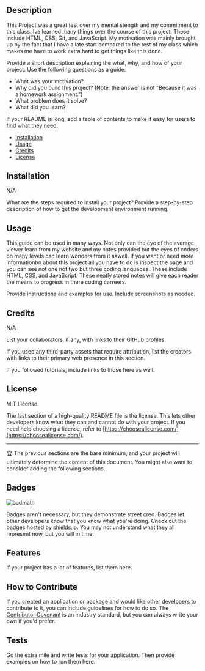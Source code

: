 # <Danes-Prework-Study-Guide>

## Description 

This Project was a great test over my mental stength and my commitment to this class. Ive learned many things over the course of this project. These include HTML, CSS, Git, and JavaScript. My motivation was mainly brought up by the fact that I have a late start compared to the rest of my class which makes me have to work extra hard to get things like this done.

Provide a short description explaining the what, why, and how of your project. Use the following questions as a guide:

- What was your motivation?
- Why did you build this project? (Note: the answer is not "Because it was a homework assignment.")
- What problem does it solve?
- What did you learn?

If your README is long, add a table of contents to make it easy for users to find what they need.

- [Installation](#installation)
- [Usage](#usage)
- [Credits](#credits)
- [License](#license)

## Installation 

N/A

What are the steps required to install your project? Provide a step-by-step description of how to get the development environment running.

## Usage 

This guide can be used in many ways. Not only can the eye of the average viewer learn from my website and my notes provided but the eyes of coders on many levels can learn wonders from it aswell. If you want or need more informationbn about this project all you have to do is inspect the page and you can see not one not two but three coding languages. These include HTML, CSS, and JavaScript. These neatly stored notes will give each reader the means to progress in there coding carreers.

Provide instructions and examples for use. Include screenshots as needed.


## Credits 

N/A

List your collaborators, if any, with links to their GitHub profiles.

If you used any third-party assets that require attribution, list the creators with links to their primary web presence in this section.

If you followed tutorials, include links to those here as well.

## License 

MIT License

The last section of a high-quality README file is the license. This lets other developers know what they can and cannot do with your project. If you need help choosing a license, refer to [https://choosealicense.com/](https://choosealicense.com/).

---

🏆 The previous sections are the bare minimum, and your project will ultimately determine the content of this document. You might also want to consider adding the following sections.

## Badges

![badmath](https://img.shields.io/github/languages/top/nielsenjared/badmath)

Badges aren't necessary, but they demonstrate street cred. Badges let other developers know that you know what you're doing. Check out the badges hosted by [shields.io](https://shields.io/). You may not understand what they all represent now, but you will in time.

## Features

If your project has a lot of features, list them here.

## How to Contribute

If you created an application or package and would like other developers to contribute to it, you can include guidelines for how to do so. The [Contributor Covenant](https://www.contributor-covenant.org/) is an industry standard, but you can always write your own if you'd prefer.

## Tests

Go the extra mile and write tests for your application. Then provide examples on how to run them here.
